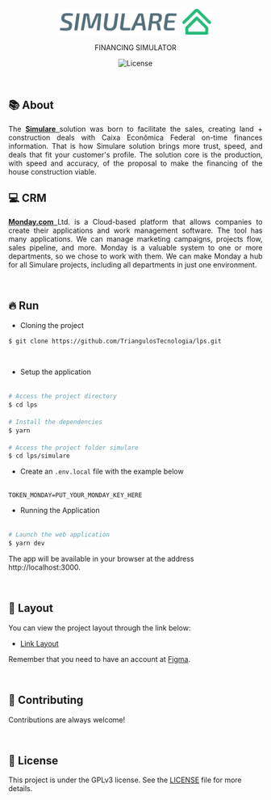 <p align="center">
  <a href="https://lps-simulare.vercel.app/">
    <img src="https://raw.githubusercontent.com/TriangulosTecnologia/lps/main/lps/simulare/public/logo.png" alt="Simulare" width="300" />
  </a>

<p align="center">FINANCING SIMULATOR</p>
</p>
<p align="center">
<a href="https://opensource.org/licenses/"></a>
    <img src="https://img.shields.io/badge/License-GPL%20v3-yellow.svg" alt="License" />
  </a>
</p>

<br/>

## 📚 About

<p align="justify">
The <a href="https://lps-simulare.vercel.app/"> <strong> Simulare </strong> </a> solution was born to facilitate the sales, creating land + construction deals with Caixa Econômica Federal on-time finances information. That is how Simulare solution brings more trust, speed, and deals that fit your customer's profile. The solution core is the production, with speed and accuracy, of the proposal to make the financing of the house construction viable.
</p>

## 💻 CRM

<p align="justify">
<a href="https://monday.com/"><strong> Monday.com </strong></a> Ltd. is a Cloud-based platform that allows companies to create their applications and work management software. The tool has many applications. We can manage marketing campaigns, projects flow, sales pipeline, and more. Monday is a valuable system to one or more departments, so we chose to work with them. We can make Monday a hub for all Simulare projects, including all departments in just one environment.
</p>

<br />

## 🔥 Run

- Cloning the project

```sh
$ git clone https://github.com/TriangulosTecnologia/lps.git
```

<br />

- Setup the application

```sh

# Access the project directory
$ cd lps

# Install the dependencies
$ yarn

# Access the project folder simulare
$ cd lps/simulare

```

- Create an `.env.local` file with the example below

```env

TOKEN_MONDAY=PUT_YOUR_MONDAY_KEY_HERE

```

- Running the Application

```sh

# Launch the web application
$ yarn dev

```

The app will be available in your browser at the address http://localhost:3000.

<br/>

## 🔖 Layout

You can view the project layout through the link below:

- [Link Layout](https://www.figma.com/proto/4YcN9TNkYF4rH7aha1aNOY/Simulare?node-id=463%3A143&scaling=min-zoom&page-id=443%3A6&starting-point-node-id=463%3A143)

Remember that you need to have an account at [Figma](http://figma.com/).

<br/>

## 🚀 Contributing

Contributions are always welcome!

<br/>

## 📝 License

This project is under the GPLv3 license. See the [LICENSE](https://opensource.org/licenses/) file for more details.
